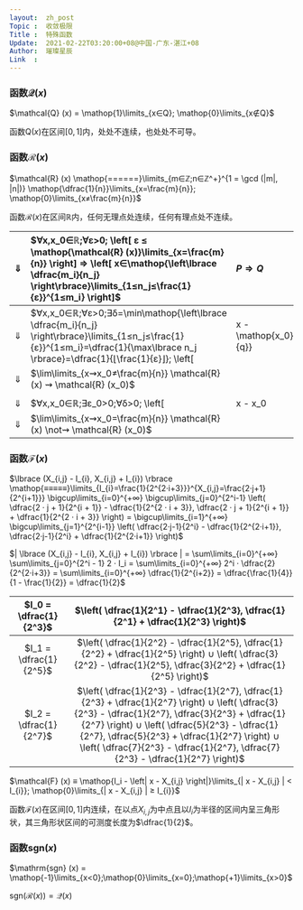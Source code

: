 ```yaml
---
layout:  zh_post
Topic :  收敛极限
Title :  特殊函数
Update:  2021-02-22T03:20:00+08@中国-广东-湛江+08
Author:  璀璨星辰
Link  :
---
```


### 函数$\mathcal{Q} (x)$

$\mathcal{Q} (x) = \mathop{1}\limits_{x∈Q}; \mathop{0}\limits_{x∉Q}$

函数$\mathrm{Q} (x)$在区间$[0, 1]$内，处处不连续，也处处不可导。

### 函数$\mathcal{R} (x)$

$\mathcal{R} (x) \mathop{======}\limits_{m∈ℤ;n∈ℤ^+}^{1 = \gcd (|m|, |n|)} \mathop{\dfrac{1}{n}}\limits_{x=\frac{m}{n}}; \mathop{0}\limits_{x≠\frac{m}{n}}$

函数$\mathcal{R} (x)$在区间$ℝ$内，任何无理点处连续，任何有理点处不连续。

| $⇓$  | $∀x,x_0∈ℝ;∀ε>0; \left[ ε ≤ \mathop{\mathcal{R} (x)}\limits_{x=\frac{m}{n}} \right] ⇒ \left[ x∈\mathop{\left\lbrace \dfrac{m_i}{n_j} \right\rbrace}\limits_{1≤n_j≤\frac{1}{ε}}^{1≤m_i} \right]$ | $P ⇒ Q$                   |
| :--: | :----------------------------------------------------------- | :------------------------ |
| $⇓$  | $∀x,x_0∈ℝ;∀ε>0;∃δ=\min\mathop{\left\lbrace \dfrac{m_i}{n_j} \right\rbrace}\limits_{1≤n_j≤\frac{1}{ε}}^{1≤m_i}=\dfrac{1}{\max\lbrace n_j \rbrace}=\dfrac{1}{⌊\frac{1}{ε}⌋}; \left[ | x - \mathop{x_0}\limits_{x_0≠\frac{p}{q}} | ≤ x < δ \right] ⇒ \left[ \left| \mathcal{R} (x) - \mathop{\mathcal{R} (x_0)}\limits_{x_0≠\frac{p}{q}} \right| = \mathcal{R} (x) = \left[ \mathop{\mathcal{R} (x)}\limits_{x=\frac{m}{n}};\mathop{0}\limits_{x≠\frac{m}{n}} \right] < ε \right]$ | $¬Q ⇒ ¬P$                 |
| $⇓$  | $\lim\limits_{x⇝x_0≠\frac{m}{n}} \mathcal{R} (x) ⇝ \mathcal{R} (x_0)$ |                           |
|      |                                                              |                           |
| $⇓$  | $∀x,x_0∈ℝ;∃ε_0>0;∀δ>0; \left[ | x - x_0 | < δ \right] ∧ \left| \mathcal{R} (x) - \mathop{\mathcal{R} (x_0)}\limits_{x_0=\frac{p}{q}} \right| = \left| \left[ \mathop{\dfrac{1}{n}}\limits_{x=\frac{m}{n}};\mathop{0}\limits_{x≠\frac{m}{n}} \right] - \dfrac{1}{q} \right| \mathop{≥}\limits_{x≠\frac{m}{n}} \dfrac{1}{q} = ε_0$ | $¬[ P ⇒ Q ] ⇔ [ P ∧ ¬Q ]$ |
| $⇓$  | $\lim\limits_{x⇝x_0=\frac{m}{n}} \mathcal{R} (x) \not⇝ \mathcal{R} (x_0)$ |                           |

### 函数$\mathcal{F} (x)$

$\lbrace (X_{i,j} - I_{i}, X_{i,j} + I_{i}) \rbrace \mathop{≡≡≡≡≡}\limits_{I_{i}=\frac{1}{2^{2·i+3}}}^{X_{i,j}=\frac{2·j+1}{2^{i+1}}} \bigcup\limits_{i=0}^{+∞} \bigcup\limits_{j=0}^{2^i-1} \left( \dfrac{2 · j + 1}{2^{i + 1}} - \dfrac{1}{2^{2 · i + 3}}, \dfrac{2 · j + 1}{2^{i + 1}} + \dfrac{1}{2^{2 · i + 3}} \right) = \bigcup\limits_{i=1}^{+∞} \bigcup\limits_{j=1}^{2^{i-1}} \left( \dfrac{2·j-1}{2^i} - \dfrac{1}{2^{2·i+1}}, \dfrac{2·j-1}{2^i} + \dfrac{1}{2^{2·i+1}} \right)$

$| \lbrace (X_{i,j} - I_{i}, X_{i,j} + I_{i}) \rbrace | = \sum\limits_{i=0}^{+∞} \sum\limits_{j=0}^{2^i - 1} 2 · I_i = \sum\limits_{i=0}^{+∞} 2^i · \dfrac{2}{2^{2·i+3}} = \sum\limits_{i=0}^{+∞} \dfrac{1}{2^{i+2}} = \dfrac{\frac{1}{4}}{1 - \frac{1}{2}} = \dfrac{1}{2}$

| $I_0 = \dfrac{1}{2^3}$ | $\left( \dfrac{1}{2^1} - \dfrac{1}{2^3}, \dfrac{1}{2^1} + \dfrac{1}{2^3} \right)$ |
| :--------------------: | :----------------------------------------------------------: |
| $I_1 = \dfrac{1}{2^5}$ | $\left( \dfrac{1}{2^2} - \dfrac{1}{2^5}, \dfrac{1}{2^2} + \dfrac{1}{2^5} \right) ∪ \left( \dfrac{3}{2^2} - \dfrac{1}{2^5}, \dfrac{3}{2^2} + \dfrac{1}{2^5} \right)$ |
| $I_2 = \dfrac{1}{2^7}$ | $\left( \dfrac{1}{2^3} - \dfrac{1}{2^7}, \dfrac{1}{2^3} + \dfrac{1}{2^7} \right) ∪ \left( \dfrac{3}{2^3} - \dfrac{1}{2^7}, \dfrac{3}{2^3} + \dfrac{1}{2^7} \right) ∪ \left( \dfrac{5}{2^3} - \dfrac{1}{2^7}, \dfrac{5}{2^3} + \dfrac{1}{2^7} \right) ∪ \left( \dfrac{7}{2^3} - \dfrac{1}{2^7}, \dfrac{7}{2^3} - \dfrac{1}{2^7} \right)$ |

$\mathcal{F} (x) ≡ \mathop{I_i - \left| x - X_{i,j} \right|}\limits_{| x - X_{i,j} | < I_{i}}; \mathop{0}\limits_{| x - X_{i,j} | ≥ I_{i}}$

函数$\mathcal{F} (x)$在区间$[0, 1]$内连续，在以点$X_{i,j}$为中点且以$I_i$为半径的区间内呈三角形状，其三角形状区间的可测度长度为$\dfrac{1}{2}$。

### 函数$\mathrm{sgn} (x)$

$\mathrm{sgn} (x) = \mathop{-1}\limits_{x<0};\mathop{0}\limits_{x=0};\mathop{+1}\limits_{x>0}$

$\mathrm{sgn} (\mathcal{R} (x)) = \mathcal{Q} (x)$
